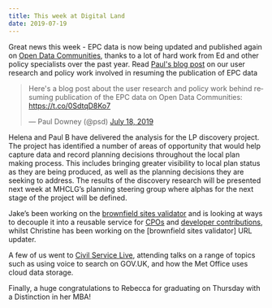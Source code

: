 ```yaml
---
title: This week at Digital Land
date: 2019-07-19
---
```


Great news this week - EPC data is now being updated and published again on [Open Data Communities](https://epc.opendatacommunities.org/), thanks to a lot of hard work from Ed and other policy specialists over the past year. Read [Paul's blog post](https://mhclgdigital.blog.gov.uk/2019/07/18/publishing-energy-performance-certificate-data/) on our user research and policy work involved in resuming the publication of EPC data

<blockquote class="twitter-tweet" data-lang="en"><p lang="en" dir="ltr">Here&#39;s a blog post about the user research and policy work behind resuming publication of the EPC data on Open Data Communities: <a href="https://t.co/0SdtqD8Ko7">https://t.co/0SdtqD8Ko7</a></p>&mdash; Paul Downey (@psd) <a href="https://twitter.com/psd/status/1151775928902651907?ref_src=twsrc%5Etfw">July 18, 2019</a></blockquote>

Helena and Paul B have delivered the analysis for the LP discovery project. The project has identified a number of areas of opportunity that would help capture data and record planning decisions throughout the local plan making process. This includes bringing greater visibility to local plan status as they are being produced, as well as the planning decisions they are seeking to address. The results of the discovery research will be presented next week at MHCLG’s planning steering group where alphas for the next stage of the project will be defined.

Jake’s been working on the [brownfield sites validator](https://github.com/digital-land/validator-serverless) and is looking at ways to decouple it into a reusable service for [CPOs](/project/compulsory-purchase-orders/) and [developer contributions](/project/developer-contributions/), whilst Christine has been working on the [brownfield sites validator] URL updater. 

A few of us went to [Civil Service Live](https://www.civilservicelive.com/), attending talks on a range of topics such as using voice to search on GOV.UK, and how the Met Office uses cloud data storage.

Finally, a huge congratulations to Rebecca for graduating on Thursday with a Distinction in her MBA!
